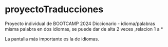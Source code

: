 # proyectoTraducciones
Proyecto individual de BOOTCAMP 2024
Diccionario - idioma/palabras misma palabra en dos idiomas, se puede dar de alta 2 veces ,relacion 1 a *

La pantalla más importante es la de idiomas.